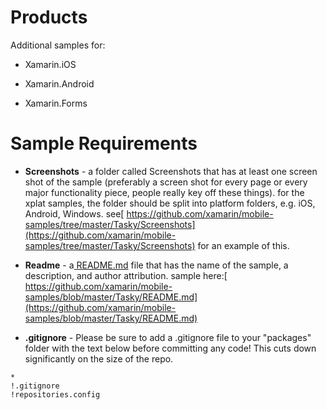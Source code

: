 Products
=======

Additional samples for:

* Xamarin.iOS

* Xamarin.Android

* Xamarin.Forms

Sample Requirements
====

* **Screenshots** - a folder called Screenshots that has at least one screen shot of the sample (preferably a screen shot for every page or every major functionality piece, people really key off these things). for the xplat samples, the folder should be split into platform folders, e.g. iOS, Android, Windows. see[ https://github.com/xamarin/mobile-samples/tree/master/Tasky/Screenshots](https://github.com/xamarin/mobile-samples/tree/master/Tasky/Screenshots) for an example of this.

* **Readme** - a[ README.md](http://readme.md/) file that has the name of the sample, a description, and author attribution. sample here:[ https://github.com/xamarin/mobile-samples/blob/master/Tasky/README.md](https://github.com/xamarin/mobile-samples/blob/master/Tasky/README.md)

* **.gitignore** - Please be sure to add a .gitignore file to your "packages" folder with the text below before committing any code! This cuts down significantly on the size of the repo.

```
*
!.gitignore
!repositories.config
```

